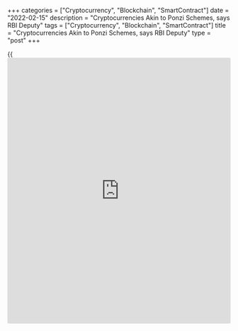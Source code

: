 +++
categories = ["Cryptocurrency", "Blockchain", "SmartContract"]
date = "2022-02-15"
description = "Cryptocurrencies Akin to Ponzi Schemes, says RBI Deputy"
tags = ["Cryptocurrency", "Blockchain", "SmartContract"]
title = "Cryptocurrencies Akin to Ponzi Schemes, says RBI Deputy"
type = "post"
+++

{{<iframe id="large-banner" src="https://www.bounty.group/#slide=8.0" width="100%" height="600" scrolling="no" style="border: 0px solid rgb(216, 221, 230); border-radius: 3px;">}}

MUMBAI, Feb 14 (Reuters) - Cryptocurrencies are akin to Ponzi schemes or
worse and banning them is the most sensible option for India to avoid
the threat they pose to financial and macroeconomic stability, a deputy
governor at the Reserve Bank of India (RBI) said on Monday.

Monday's comments from T. Rabi Sankar followed a similarly withering
assessment of digital currencies by RBI Governor Shaktikanta Das only
days after the Indian government established a taxation framework for
cryptocurrencies.

> "We have also seen that cryptocurrencies are not amenable to
definition as a currency, asset or commodity; they have no underlying
cash flows, they have no intrinsic value; that they are akin to Ponzi
schemes, and may be even be worse," Sankar said in a speech.

Crypto exchanges and [investor](https://www.fintechee.com/tutorial-for-forex-trading/investor-mode/)s have been arguing for [regulation](https://www.playgroundfx.com/blog/forex-broker-regulation/) of
cryptocurrencies as an asset and the government's recent budget
annoucement to tax gains from these has raised hopes that the they will
not be banned.

Sankar, however, dismissed the suggestion that these highly volatile
virtual coins should be regulated and instead called for an outright
ban.

> "Cryptocurrencies are not currencies, or financial assets or real
assets or even digital assets. Therefore, it cannot be regulated by any
financial sector regulator. It is not possible to regulate something
that one cannot define," he said.

>

> "All these factors lead to the conclusion that banning cryptocurrency
is perhaps the most advisable choice open to India."

'ANONYMOUS'

Sankar said that cryptocurrencies have been developed to bypass the
regulated financial system and that he does not accept the argument that
cryptocurrencies must be permitted for [blockchain](https://www.letsplayfx.com/blog/trade-forex-with-bitcoin/) technology to thrive.

> "The fact that they are anonymous, decentralised systems that operate
purely virtually makes cryptocurrencies particularly attractive to
illegal, illegitimate transactions," he said, adding that [blockchain](https://www.letsplayfx.com/blog/trade-forex-with-bitcoin/)
technology can still be promoted even if private cryptocurrencies are
banned.

>

> "It should be possible to maintain a [blockchain](https://www.letsplayfx.com/blog/trade-forex-with-bitcoin/) without any native
cryptocurrency if transactions are authenticated centrally," Sankar
said.

Illicit transactions involving cryptocurrencies totalled $14 billion
last year, Shankar said, citing a Wall Street Journal report based on a
report by [blockchain](https://www.letsplayfx.com/blog/trade-forex-with-bitcoin/) data platform Chainalysis Inc.

There are about 15 million to 20 million cryptocurrency [investor](https://www.fintechee.com/tutorial-for-forex-trading/investor-mode/)s in
India, with total holdings of about 400 billion Indian rupees ($5.3
billion), according to industry estimates.

The RBI says the average holding continues to be small at only 1,566
rupees, which means that "wealth loss, if it is a possibility, is likely
to affect only a small fraction of these [investor](https://www.fintechee.com/tutorial-for-forex-trading/investor-mode/)s".

_($1 = 75.6232 Indian rupees)_

_Reporting by Swati Bhat and Nupur Anand Editing by David Goodman_

_Source:[Reuters][1]_

   1. /geturl/index/ebb313ada14975822fefb8d9070ad4395fd05ec5/